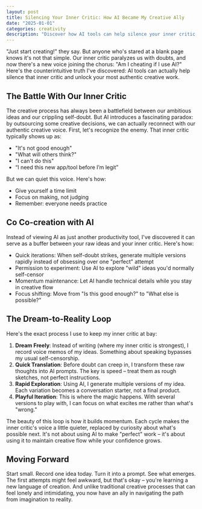 ```yaml
---
layout: post
title: Silencing Your Inner Critic: How AI Became My Creative Ally
date: "2025-01-01"
categories: creativity
description: "Discover how AI tools can help silence your inner critic and unlock your most authentic creative work."
---
```


"Just start creating!" they say. But anyone who's stared at a blank page knows it's not that simple. Our inner critic paralyzes us with doubts, and now there's a new voice joining the chorus: "Am I cheating if I use AI?" Here's the counterintuitive truth I've discovered: AI tools can actually help silence that inner critic and unlock your most authentic creative work.

## The Battle With Our Inner Critic

The creative process has always been a battlefield between our ambitious ideas and our crippling self-doubt. But AI introduces a fascinating paradox: by outsourcing some creative decisions, we can actually reconnect with our authentic creative voice. First, let's recognize the enemy. That inner critic typically shows up as:

- "It's not good enough"
- "What will others think?"
- "I can't do this"
- “I need this new app/tool before I’m legit”

But we can quiet this voice. Here's how:

- Give yourself a time limit
- Focus on making, not judging
- Remember: everyone needs practice

## Co Co-creation with AI

Instead of viewing AI as just another productivity tool, I've discovered it can serve as a buffer between your raw ideas and your inner critic. Here's how:

- Quick iterations: When self-doubt strikes, generate multiple versions rapidly instead of obsessing over one "perfect" attempt
- Permission to experiment: Use AI to explore "wild" ideas you'd normally self-censor
- Momentum maintenance: Let AI handle technical details while you stay in creative flow
- Focus shifting: Move from "Is this good enough?" to "What else is possible?"

## The Dream-to-Reality Loop

Here's the exact process I use to keep my inner critic at bay:

1. **Dream Freely**: Instead of writing (where my inner critic is strongest), I record voice memos of my ideas. Something about speaking bypasses my usual self-censorship.
2. **Quick Translation**: Before doubt can creep in, I transform these raw thoughts into AI prompts. The key is speed – treat them as rough sketches, not perfect instructions.
3. **Rapid Exploration**: Using AI, I generate multiple versions of my idea. Each variation becomes a conversation starter, not a final product.
4. **Playful Iteration**: This is where the magic happens. With several versions to play with, I can focus on what excites me rather than what's "wrong."

The beauty of this loop is how it builds momentum. Each cycle makes the inner critic's voice a little quieter, replaced by curiosity about what's possible next. It's not about using AI to make "perfect" work – it's about using it to maintain creative flow while your confidence grows.

## Moving Forward

Start small. Record one idea today. Turn it into a prompt. See what emerges. The first attempts might feel awkward, but that's okay – you're learning a new language of creation. And unlike traditional creative processes that can feel lonely and intimidating, you now have an ally in navigating the path from imagination to reality.
